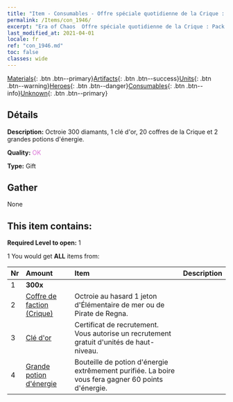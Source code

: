```yaml
---
title: "Item - Consumables - Offre spéciale quotidienne de la Crique : Pack C"
permalink: /Items/con_1946/
excerpt: "Era of Chaos  Offre spéciale quotidienne de la Crique : Pack C"
last_modified_at: 2021-04-01
locale: fr
ref: "con_1946.md"
toc: false
classes: wide
---
```

 [Materials](/fr/Items/){: .btn .btn--primary}[Artifacts](/fr/Items/Artifacts/){: .btn .btn--success}[Units](/fr/Items/Units/){: .btn .btn--warning}[Heroes](/fr/Items/Heroes/){: .btn .btn--danger}[Consumables](/fr/Items/Consumables/){: .btn .btn--info}[Unknown](/fr/Items/Unknown/){: .btn .btn--primary}

## Détails
 **Description:** Octroie 300 diamants, 1 clé d'or, 20 coffres de la Crique et 2 grandes potions d'énergie.

 **Quality:** <span style="color: #DA70D6">OK</span>

 **Type:** Gift

## Gather

  None

## This item contains:

 **Required Level to open:** 1

 1 You would get **ALL** items  from:

  | Nr | Amount |     Item    | Description |
  |:---|:-------|:------------|:-----------:|
  | 1 |  **300x** | <i class="fas fa-gem"/> |  | 
  | 2 | [Coffre de faction (Crique)](/fr/Items/con_1278/) | Octroie au hasard 1 jeton d'Élémentaire de mer ou de Pirate de Regna. | 
  | 3 | [Clé d'or](/fr/Items/con_783/) | Certificat de recrutement. Vous autorise un recrutement gratuit d'unités de haut-niveau. | 
  | 4 | [Grande potion d'énergie](/fr/Items/con_706/) | Bouteille de potion d'énergie extrêmement purifiée. La boire vous fera gagner 60 points d'énergie. | 
